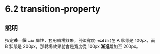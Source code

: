 # 6.2 transition-property

## 說明

指定**某一個** css 屬性，套用轉場效果，例如寬度( **`width`** )在 A 狀態是 100px，而 B 狀態是 200px，那轉場效果就會是寬度從 100px **漸進**增加至 200px。

